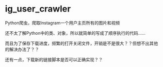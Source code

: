 # ig_user_crawler
Python爬虫，爬取Instagram一个用户主页所有的图片和视频

还不太了解Python中的类、对象，所以就简单的写成了顺序执行的代码……

而且为了保存下载进度，频繁的打开关闭文件，开销是不是很大？？但想不出其他的解决办法了？？

还有一点，下载新的链接脚本是否可以正确实现？？